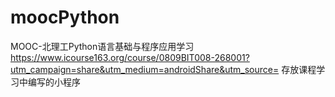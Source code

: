 # moocPython
MOOC-北理工Python语言基础与程序应用学习
https://www.icourse163.org/course/0809BIT008-268001?utm_campaign=share&utm_medium=androidShare&utm_source=
存放课程学习中编写的小程序
